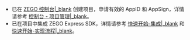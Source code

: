 - 已在 [ZEGO 控制台\|_blank](https://console.zego.im) 创建项目，申请有效的 AppID 和 AppSign，详情请参考 [控制台 - 项目管理\|_blank](!Platform-console_new/guide_doc2)。
- 已在项目中集成 ZEGO Express SDK，详情请参考 [快速开始-集成\|_blank](#7774) 和 [快速开始-实现流程\|_blank](#10330)。






